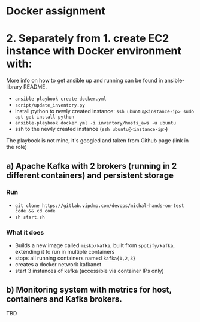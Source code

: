 # Docker assignment

# 2. Separately from 1. create EC2 instance with Docker environment with:

More info on how to get ansible up and running can be found in ansible-library README.

* `ansible-playbook create-docker.yml`
* `script/update_inventory.py`
* install python to newly created instance: `ssh ubuntu@<instance-ip> sudo apt-get install python`
* `ansible-playbook docker.yml -i inventory/hosts_aws -u ubuntu`
* ssh to the newly created instance (`ssh ubuntu@<instance-ip>`)

The playbook is not mine, it's googled and taken from Github page (link in the role)
   
## a) Apache Kafka with 2 brokers (running in 2 different containers) and persistent storage

### Run

* `git clone https://gitlab.vipdmp.com/devops/michal-hands-on-test code && cd code`
* `sh start.sh`

### What it does

* Builds a new image called `misko/kafka`, built from `spotify/kafka`, extending it to run in multiple containers
* stops all running containers named `kafka{1,2,3}`
* creates a docker network kafkanet
* start 3 instances of kafka (accessible via container IPs only)

## b) Monitoring system with metrics for host, containers and Kafka brokers.

TBD
